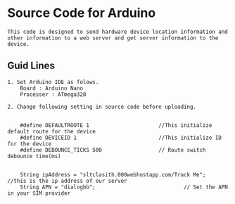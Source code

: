 # Source Code for Arduino

	This code is designed to send hardware device location information and other information to a web server and get server information to the device.

## Guid Lines

	1. Set Arduino IDE as folows.
        Board : Arduino Nano
        Processer : ATmega328
	
	2. Change following setting in source code before uploading.
	
		
		#define DEFAULTROUTE 1                      //This initialize default route for the device
		#define DEVICEID 1                          //This initialize ID for the device
		#define DEBOUNCE_TICKS 500                  // Route switch debounce time(ms)


		String ipAddress = "sltclasith.000webhostapp.com/Track Me";         //this is the ip address of our server
		String APN = "dialogbb";    					    // Set the APN in your SIM provider
        	